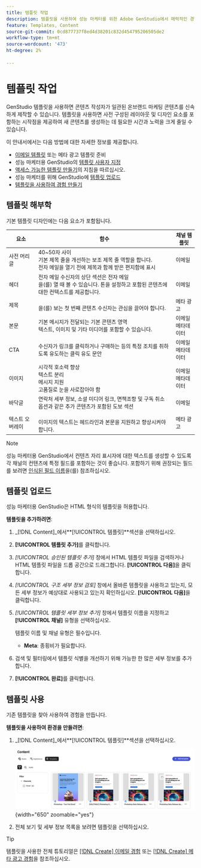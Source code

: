 ```yaml
---
title: 템플릿 작업
description: 템플릿을 사용하여 성능 마케터를 위한 Adobe GenStudio에서 매력적인 경험을 만드는 방법을 알아봅니다.
feature: Templates, Content
source-git-commit: 0cd877737f8ed4d38201c832d454795206505de2
workflow-type: tm+mt
source-wordcount: '473'
ht-degree: 2%

---
```



# 템플릿 작업

GenStudio 템플릿을 사용하면 콘텐츠 작성자가 일관된 온브랜드 마케팅 콘텐츠를 신속하게 제작할 수 있습니다. 템플릿을 사용하면 사전 구성된 레이아웃 및 디자인 요소를 포함하는 시작점을 제공하여 새 콘텐츠를 생성하는 데 필요한 시간과 노력을 크게 줄일 수 있습니다.

이 안내서에서는 다음 방법에 대한 자세한 정보를 제공합니다.

* [이메일 템플릿](email-template.md) 또는 메타 광고 템플릿 준비
* 성능 마케터용 GenStudio의 [템플릿 사용자 지정](customize-template.md)
* [액세스 가능한 템플릿 만들기](accessibility-for-templates.md)의 지침을 따르십시오.
* 성능 마케터를 위해 GenStudio에 [템플릿 업로드](#upload-a-template)
* [템플릿을 사용하여 경험 만들기](#use-a-template)

## 템플릿 해부학

기본 템플릿 디자인에는 다음 요소가 포함됩니다.

| 요소 | 함수 | 채널 템플릿 |
| ------------ | ---------------------- | -------------------- |
| 사전 머리글 | 40~50자 사이 <br>기본 제목 줄을 개선하는 보조 제목 줄 역할을 합니다. <br>전자 메일을 열기 전에 제목과 함께 받은 편지함에 표시 | 이메일 |
| 헤더 | 전자 메일 수신자의 상단 섹션은 전자 메일 <br>을(를) 열 때 볼 수 있습니다. 톤을 설정하고 포함된 콘텐츠에 대한 컨텍스트를 제공합니다. | 이메일 |
| 제목 | <br>을(를) 보는 첫 번째 콘텐츠 수신자는 관심을 끌어야 합니다. | 메타 광고 |
| 본문 | 기본 메시지가 전달되는 기본 콘텐츠 영역 <br>텍스트, 이미지 및 기타 미디어를 포함할 수 있습니다. | 이메일<br>메타데이터 |
| CTA | 수신자가 링크를 클릭하거나 구매하는 등의 특정 조치를 취하도록 유도하는 클릭 유도 문안 | 이메일<br>메타데이터 |
| 이미지 | 시각적 호소력 향상 <br>텍스트 분리 <br>메시지 지원 <br>고품질로 눈을 사로잡아야 함 | 이메일<br>메타데이터 |
| 바닥글 | 연락처 세부 정보, 소셜 미디어 링크, 면책조항 및 구독 취소 옵션과 같은 추가 콘텐츠가 포함된 도보 섹션 | 이메일 |
| 텍스트 오버레이 | <br> 이미지의 텍스트는 헤드라인과 본문을 지원하고 향상시켜야 합니다. | 메타 광고 |

>[!NOTE]
>
>성능 마케터용 GenStudio에서 컨텐츠 자리 표시자에 대한 텍스트를 생성할 수 있도록 각 채널의 컨텐츠에 특정 필드를 포함하는 것이 좋습니다. 포함하기 위해 권장되는 필드를 보려면 [인식된 필드 이름](customize-template.md#recognized-field-names)을(를) 참조하십시오.

## 템플릿 업로드

성능 마케터용 GenStudio은 HTML 형식의 템플릿을 허용합니다.

**템플릿을 추가하려면**:

1. _[!DNL Content]_에서&#x200B;**[!UICONTROL 템플릿]**섹션을 선택하십시오.

1. **[!UICONTROL 템플릿 추가]**&#x200B;를 클릭합니다.

1. _[!UICONTROL 승인된 템플릿 추가]_ 창에서 HTML 템플릿 파일을 검색하거나 HTML 템플릿 파일을 드롭 공간으로 드래그합니다. **[!UICONTROL 다음]**&#x200B;을 클릭합니다.

1. _[!UICONTROL 구조 세부 정보 검토]_ 창에서 올바른 템플릿을 사용하고 있는지, 모든 세부 정보가 예상대로 사용되고 있는지 확인하십시오. **[!UICONTROL 다음]**&#x200B;을 클릭합니다.

1. _[!UICONTROL 템플릿 세부 정보 추가]_ 창에서 템플릿 이름을 지정하고 **[!UICONTROL 채널]** 유형을 선택하십시오.

   템플릿 이름 및 채널 유형은 필수입니다.

   * **Meta**: 종횡비가 필요합니다.
   <!-- **Display ads**: requires Dimensions -->

1. 검색 및 필터링에서 템플릿 식별을 개선하기 위해 가능한 한 많은 세부 정보를 추가합니다.

1. **[!UICONTROL 완료]**&#x200B;를 클릭합니다.

## 템플릿 사용

기존 템플릿을 찾아 사용하여 경험을 만듭니다.

**템플릿을 사용하여 환경을 만들려면**:

1. _[!DNL Content]_에서&#x200B;**[!UICONTROL 템플릿]**섹션을 선택하십시오.

   ![콘텐츠 템플릿 목록](../../assets/content-templates.png){width="650" zoomable="yes"}

1. 전체 보기 및 세부 정보 목록을 보려면 템플릿을 선택하십시오.

>[!TIP]
>
>템플릿을 사용한 전체 튜토리얼은 [[!DNL Create] 이메일 경험](/help/tutorials/create-email-experience.md) 또는 [[!DNL Create] 메타 광고 경험](/help/tutorials/create-meta-ad.md)을 참조하십시오.
<!--  The create button in Content Template view does not work yet.
1. Click **[!UICONTROL Create Experience]** (paintbrush) from the upper right corner to use the template.
-->
